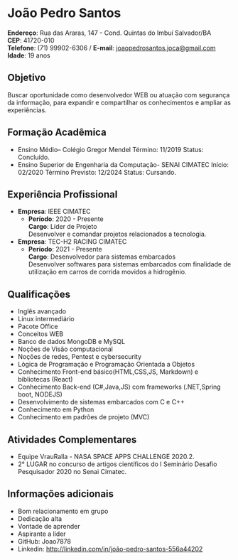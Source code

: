 # **João Pedro Santos**
**Endereço**: Rua das Araras, 147 - Cond. Quintas do Imbuí
Salvador/BA   
**CEP**: 41720-010  
**Telefone**: (71) 99902-6306 / **E-mail**: joaopedrosantos.joca@gmail.com  
**Idade**: 19 anos
## **Objetivo**
Buscar oportunidade como desenvolvedor WEB ou atuação com segurança da
informação, para expandir e compartilhar os conhecimentos e ampliar as experiências.
## **Formação Acadêmica**
* Ensino Médio– Colégio Gregor Mendel Término: 11/2019 Status: Concluído.
* Ensino Superior de Engenharia da Computação- SENAI CIMATEC Início: 02/2020 Término
Previsto: 12/2024 Status: Cursando.
## **Experiência Profissional**
* **Empresa**: IEEE CIMATEC  
  *  **Período**: 2020 - Presente  
    **Cargo**: Líder de Projeto  
    Desenvolver e comandar projetos relacionados a tecnologia.
* **Empresa**: TEC-H2 RACING CIMATEC 
  *  **Período**: 2021 - Presente  
    **Cargo**: Desenvolvedor para sistemas embarcados  
    Desenvolver softwares para sistemas embarcados com finalidade de
    utilização em carros de corrida movidos a hidrogênio.
## **Qualificações**
* Inglês avançado
* Linux intermediário
* Pacote Office
* Conceitos WEB
* Banco de dados MongoDB e MySQL
* Noções de Visão computacional
* Noções de redes, Pentest e cybersecurity
* Lógica de Programação e Programação Orientada a Objetos
* Conhecimento Front-end básico(HTML,CSS,JS, Markdown) e bibliotecas (React)
* Conhecimento Back-end (C#,Java,JS) com frameworks (.NET,Spring boot, NODEJS)
* Desenvolvimento de sistemas embarcados com C e C++
* Conhecimento em Python 
* Conhecimento em padrões de projeto (MVC)
## **Atividades Complementares**
* Equipe VrauRalla - NASA SPACE APPS CHALLENGE 2020.2.
* 2° LUGAR no concurso de artigos científicos do I Seminário Desafio Pesquisador
2020 no Senai Cimatec.
## **Informações adicionais**
* Bom relacionamento em grupo
* Dedicação alta
* Vontade de aprender
* Aspirante a líder
* GitHub: Joao7878
* Linkedin: http://linkedin.com/in/joão-pedro-santos-556a44202